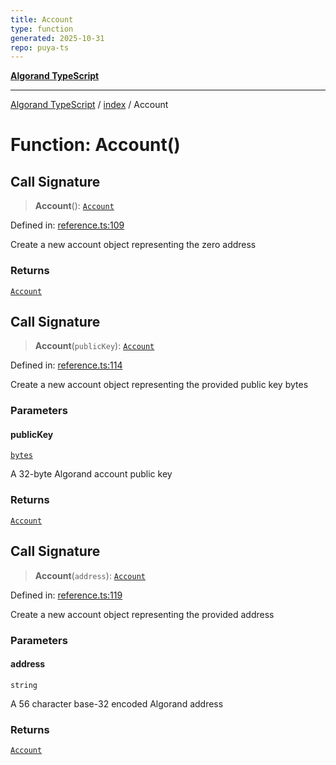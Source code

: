 ```yaml
---
title: Account
type: function
generated: 2025-10-31
repo: puya-ts
---
```

[**Algorand TypeScript**](../../README.md)

***

[Algorand TypeScript](../../modules.md) / [index](../README.md) / Account

# Function: Account()

## Call Signature

> **Account**(): [`Account`](../type-aliases/Account.md)

Defined in: [reference.ts:109](https://github.com/algorandfoundation/puya-ts/blob/main/packages/algo-ts/src/reference.ts#L109)

Create a new account object representing the zero address

### Returns

[`Account`](../type-aliases/Account.md)

## Call Signature

> **Account**(`publicKey`): [`Account`](../type-aliases/Account.md)

Defined in: [reference.ts:114](https://github.com/algorandfoundation/puya-ts/blob/main/packages/algo-ts/src/reference.ts#L114)

Create a new account object representing the provided public key bytes

### Parameters

#### publicKey

[`bytes`](../type-aliases/bytes.md)

A 32-byte Algorand account public key

### Returns

[`Account`](../type-aliases/Account.md)

## Call Signature

> **Account**(`address`): [`Account`](../type-aliases/Account.md)

Defined in: [reference.ts:119](https://github.com/algorandfoundation/puya-ts/blob/main/packages/algo-ts/src/reference.ts#L119)

Create a new account object representing the provided address

### Parameters

#### address

`string`

A 56 character base-32 encoded Algorand address

### Returns

[`Account`](../type-aliases/Account.md)
